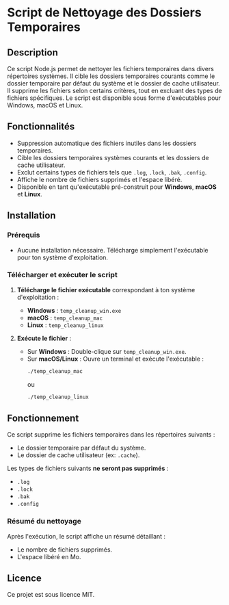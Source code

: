 # Script de Nettoyage des Dossiers Temporaires

## Description

Ce script Node.js permet de nettoyer les fichiers temporaires dans divers répertoires systèmes. Il cible les dossiers temporaires courants comme le dossier temporaire par défaut du système et le dossier de cache utilisateur. Il supprime les fichiers selon certains critères, tout en excluant des types de fichiers spécifiques. Le script est disponible sous forme d'exécutables pour Windows, macOS et Linux.

## Fonctionnalités

- Suppression automatique des fichiers inutiles dans les dossiers temporaires.
- Cible les dossiers temporaires systèmes courants et les dossiers de cache utilisateur.
- Exclut certains types de fichiers tels que `.log`, `.lock`, `.bak`, `.config`.
- Affiche le nombre de fichiers supprimés et l'espace libéré.
- Disponible en tant qu'exécutable pré-construit pour **Windows**, **macOS** et **Linux**.

## Installation

### Prérequis

- Aucune installation nécessaire. Télécharge simplement l'exécutable pour ton système d'exploitation.

### Télécharger et exécuter le script

1. **Télécharge le fichier exécutable** correspondant à ton système d'exploitation :

   - **Windows** : `temp_cleanup_win.exe`
   - **macOS** : `temp_cleanup_mac`
   - **Linux** : `temp_cleanup_linux`

2. **Exécute le fichier** :
   - Sur **Windows** : Double-clique sur `temp_cleanup_win.exe`.
   - Sur **macOS/Linux** : Ouvre un terminal et exécute l'exécutable :
     ```bash
     ./temp_cleanup_mac
     ```
     ou
     ```bash
     ./temp_cleanup_linux
     ```

## Fonctionnement

Ce script supprime les fichiers temporaires dans les répertoires suivants :

- Le dossier temporaire par défaut du système.
- Le dossier de cache utilisateur (ex: `.cache`).

Les types de fichiers suivants **ne seront pas supprimés** :

- `.log`
- `.lock`
- `.bak`
- `.config`

### Résumé du nettoyage

Après l'exécution, le script affiche un résumé détaillant :

- Le nombre de fichiers supprimés.
- L'espace libéré en Mo.

## Licence

Ce projet est sous licence MIT.
